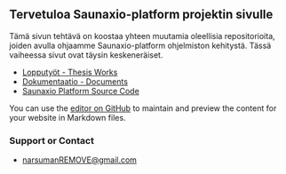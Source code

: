 ## Tervetuloa Saunaxio-platform projektin sivulle

Tämä sivun tehtävä on koostaa yhteen muutamia oleellisia repositorioita, joiden avulla ohjaamme Saunaxio-platform ohjelmiston kehitystä. Tässä vaiheessa sivut ovat täysin keskeneräiset. 


* [Lopputyöt - Thesis Works](https://github.com/saunaxio/thesis)
* [Dokumentaatio - Documents](https://github.com/saunaxio/documentation)
* [Saunaxio Platform Source Code](https://github.com/saunaxio/Saunaxio)


You can use the [editor on GitHub](https://github.com/saunaxio/saunaxio.github.io/edit/master/README.md) to maintain and preview the content for your website in Markdown files.

### Support or Contact

* narsumanREMOVE@gmail.com

